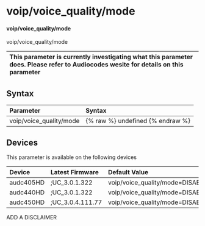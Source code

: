 ﻿---
description: voip/voice_quality/mode
search: false
---

# voip/voice_quality/mode

#### voip/voice_quality/mode

voip/voice_quality/mode


| This parameter is currently investigating what this parameter does. Please refer to Audiocodes wesite for details on this parameter | 
| :--- |

## Syntax
| Parameter | Syntax |
| :--- | :--- |
|voip/voice_quality/mode | {% raw %} undefined {% endraw %}|

## Devices
This parameter is available on the following devices

| Device | Latest Firmware | Default Value |
|:---|:---|:---|
| audc405HD | ;UC_3.0.1.322 | voip/voice_quality/mode=DISABLE 
| audc440HD | ;UC_3.0.1.322 | voip/voice_quality/mode=DISABLE 
| audc450HD | ;UC_3.0.4.111.77 | voip/voice_quality/mode=DISABLE 

ADD A DISCLAIMER
